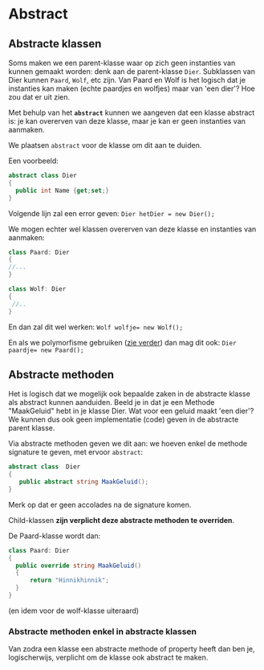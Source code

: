 # Abstract

## Abstracte klassen

Soms maken we een parent-klasse waar op zich geen instanties van kunnen gemaakt worden: denk aan de parent-klasse ``Dier``. Subklassen van Dier kunnen ``Paard``, ``Wolf``, etc zijn. Van Paard en Wolf is het logisch dat je instanties kan maken (echte paardjes en wolfjes) maar van 'een dier'? Hoe zou dat er uit zien.

Met behulp van het **``abstract``** kunnen we aangeven dat een klasse abstract is: je kan overerven van deze klasse, maar je kan er geen instanties van aanmaken.

We plaatsen ``abstract`` voor de klasse om dit aan te duiden.

Een voorbeeld:
```csharp
abstract class Dier
{
  public int Name {get;set;}
}
```

Volgende lijn zal een error geven: ``Dier hetDier = new Dier();``

We mogen echter wel klassen overerven van deze klasse en instanties van aanmaken:
```csharp
class Paard: Dier
{
//...
}

class Wolf: Dier
{
 //..
}
```
En dan zal dit wel werken: ``Wolf wolfje= new Wolf();``

En als we polymorfisme gebruiken ([zie verder](../11_polymorfisme/README.MD)) dan mag dit ook: ``Dier paardje= new Paard();`` 

## Abstracte methoden
Het is logisch dat we mogelijk ook bepaalde zaken in de abstracte klasse als abstract kunnen aanduiden. Beeld je in dat je een Methode "MaakGeluid" hebt in je klasse Dier. Wat voor een geluid maakt 'een dier'? We kunnen dus ook geen implementatie (code) geven in de abstracte parent klasse. 

Via abstracte methoden geven we dit aan: we hoeven enkel de methode signature te geven, met ervoor ``abstract``:
```csharp
abstract class  Dier
{
   public abstract string MaakGeluid();
}
```
Merk op dat er geen accolades na de signature komen.

Child-klassen **zijn verplicht deze abstracte methoden te overriden**.

De Paard-klasse wordt dan:
```csharp
class Paard: Dier
{
  public override string MaakGeluid()
  { 
      return "Hinnikhinnik";
  }
}
```
(en idem voor de wolf-klasse uiteraard)

### Abstracte methoden enkel in abstracte klassen
Van zodra een klasse een abstracte methode of property heeft dan ben je, logischerwijs, verplicht om de klasse ook abstract te maken. 
